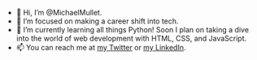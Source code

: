 - 👋 Hi, I’m @MichaelMullet\.
- 👀 I’m focused on making a career shift into tech.
- 🌱 I’m currently learning all things Python! Soon I plan on taking a dive into the world of web development with HTML, CSS, and JavaScript.
- 📫 You can reach me at 
[my Twitter](https://twitter.com/michaelrmullet) or
[my LinkedIn](https://www.linkedin.com/in/michael-mullet-01a173209).

<!---
MichaelMullet/MichaelMullet is a ✨ special ✨ repository because its `README.md` (this file) appears on your GitHub profile.
You can click the Preview link to take a look at your changes.
--->
